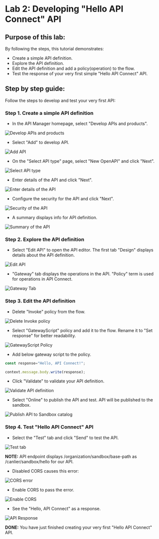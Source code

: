 # Lab 2: Developing "Hello API Connect" API

## Purpose of this lab:

By following the steps, this tutorial demonstrates:
- Create a simple API definition.
- Explore the API definition.
- Edit the API definition and add a policy(operation) to the flow.
- Test the response of your very first simple "Hello API Connect" API.

## Step by step guide:

Follow the steps to develop and test your very first API:

### Step 1. Create a simple API definition

- In the API Manager homepage, select "Develop APIs and products".
  
![Develop APIs and products](images/step1.1.png)

- Select "Add" to develop API.

![Add API](images/step1.2.png)

- On the "Select API type" page, select "New OpenAPI" and click "Next".

![Select API type](images/step1.3.png)

- Enter details of the API and click "Next".

![Enter details of the API](images/step1.4.png)

- Configure the security for the API and click "Next".

![Security of the API](images/step1.5.png)

- A summary displays info for API definition.

![Summary of the API](images/step1.6.png)

### Step 2. Explore the API definition

- Select "Edit API" to open the API editor. The first tab "Design" displays details about the API definition.

![Edit API](images/step2.1.png)

- "Gateway" tab displays the operations in the API. "Policy" term is used for operations in API Connect.

![Gateway Tab](images/step2.2.png)

### Step 3. Edit the API definition

- Delete "Invoke" policy from the flow.

![Delete Invoke policy](images/step3.1.png)

- Select "GatewayScript" policy and add it to the flow. Rename it to "Set response" for better readability.

![GatewayScript Policy](images/step3.2.png)

- Add below gateway script to the policy.
  
```javascript
const response="Hello, API Connect!";

context.message.body.write(response);
```

- Click "Validate" to validate your API definition.

![Validate API definition](images/step3.3.png)

- Select "Online" to publish the API and test. API will be published to the sandbox.

![Publish API to Sandbox catalog](images/step3.4.png)

### Step 4. Test "Hello API Connect" API

- Select the "Test" tab and click "Send" to test the API.

![Test tab](images/step3.5.png)

**NOTE:** API endpoint displays /organization/sandbox/base-path as /canlier/sandbox/hello for our API.

- Disabled CORS causes this error:

![CORS error](images/step3.6.png)

- Enable CORS to pass the error.

![Enable CORS](images/step3.7.png)

- See the "Hello, API Connect" as a response.

![API Response](images/step3.8.png)

**DONE:** You have just finished creating your very first "Hello API Connect" API.
